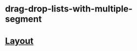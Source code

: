# drag-drop-lists-with-multiple-segment

# [Layout](https://jubairmizan.github.io/drag-drop-lists-with-multiple-segment)
